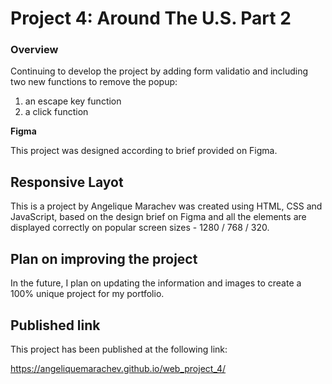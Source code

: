 # Project 4: Around The U.S. Part 2

### Overview
Continuing to develop the project by adding form validatio  and including two new functions to remove the popup: 
1. an escape key function 
2. a click function


**Figma**

This project was designed according to brief provided on Figma. 

## Responsive Layot 
  
This is a project by Angelique Marachev was created using HTML, CSS and JavaScript, based on the design brief on Figma and all the elements are displayed correctly on popular screen sizes - 1280 / 768 / 320.

## Plan on improving the project

In the future, I plan on updating the information and images to create a 100% unique project for my portfolio.


## Published link
This project has been published at the following link: 

https://angeliquemarachev.github.io/web_project_4/